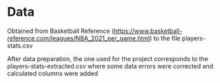 # Data
Obtained from Basketball Reference (https://www.basketball-reference.com/leagues/NBA_2021_per_game.html) to the file players-stats.csv

After data preparation, the one used for the project corresponds to the players-stats-extracted.csv where some data errors were corrected and calculated columns were added 
